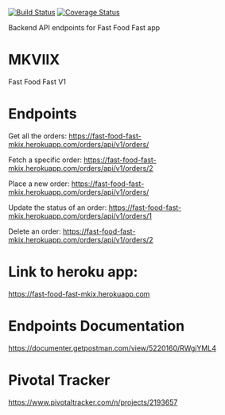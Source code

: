 [![Build Status](https://travis-ci.org/Makavura/Fast-Food-Fast-Endpoints.svg?branch=develop-v1)](https://travis-ci.org/Makavura/Fast-Food-Fast-Endpoints)
[![Coverage Status](https://coveralls.io/repos/github/Makavura/Fast-Food-Fast-Endpoints/badge.svg?branch=develop-v1)](https://coveralls.io/github/Makavura/Fast-Food-Fast-Endpoints?branch=develop-v1)

Backend API endpoints for Fast Food Fast app
# MKVIIX
Fast Food Fast V1

# Endpoints

Get all the orders:
https://fast-food-fast-mkix.herokuapp.com/orders/api/v1/orders/

Fetch a specific order:
https://fast-food-fast-mkix.herokuapp.com/orders/api/v1/orders/2

Place a new order:
https://fast-food-fast-mkix.herokuapp.com/orders/api/v1/orders/

Update the status of an order:
https://fast-food-fast-mkix.herokuapp.com/orders/api/v1/orders/1

Delete an order:
https://fast-food-fast-mkix.herokuapp.com/orders/api/v1/orders/2

# Link to heroku app:
https://fast-food-fast-mkix.herokuapp.com

# Endpoints Documentation
https://documenter.getpostman.com/view/5220160/RWgjYML4

# Pivotal Tracker 
https://www.pivotaltracker.com/n/projects/2193657
